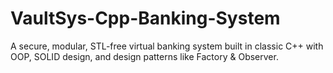 # VaultSys-Cpp-Banking-System
A secure, modular, STL-free virtual banking system built in classic C++ with OOP, SOLID design, and design patterns like Factory &amp; Observer.
